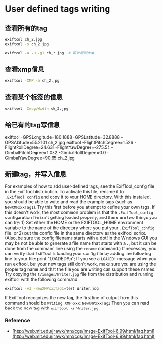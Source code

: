 # User defined tags writing

## 查看所有的tag
```bash
exiftool ch_2.jpg
exiftool -s ch_2.jpg

exiftool -a -u -g1 ch_2.jpg  # 可以看到大类
```
## 查看xmp信息
```bash
exiftool -XMP -b ch_2.jpg
```
## 查看某个标签的信息
```bash
exiftool -ImageWidth ch_2.jpg
```

## 给已有的tag写信息
exiftool -GPSLongitude=180.1888 -GPSLatitude=32.8888 -GPSAltitude=55.2101 ch_2.jpg
exiftool -FlightPitchDegree=1.526 -FlightRollDegree=24.631 -FlightYawDegree=-275.54 -GimbalPitchDegree=1.082 -GimbalRollDegree=0.0 -GimbalYawDegree=90.65 ch_2.jpg

## 新建tag，并写入信息

For examples of how to add user-defined tags, see the ExifTool_config file in the ExifTool distribution. To activate this file, rename it to `.ExifTool_config` and copy it to your HOME directory. With this installed, you should be able to write and read the example tags (such as `NewXMPxxxTag1`). Try this first before you attempt to define your own tags.
If this doesn't work, the most common problem is that the `.ExifTool_config` configuration file isn't getting loaded properly, and there are two things you can try: 1) Set either the HOME or the EXIFTOOL_HOME environment variable to the name of the directory where you put your `.ExifTool_config` file, or 2) put the config file in the same directory as the exiftool script. (Also, be sure the config filename starts with a dot! In the Windows GUI you may be not be able to generate a file name that starts with a `.`, but it can be done from the command line using the `rename` command.)
If necessary, you can verify that ExifTool is loading your config file by adding the following line to your file:
print "LOADED!\n";
If you see a `LOADED!` message when you run exiftool, but your new tags still don't work, make sure you are using the proper tag name and that the file you are writing can support these names. Try copying the `t/images/Writer.jpg` file from the distribution and running exiftool with the following command:
```bash
exiftool -v3 -NewXMPxxxTag1=test Writer.jpg
```
If ExifTool recognizes the new tag, the first line of output from this command should be
`Writing XMP-xxx:NewXMPxxxTag1`
Then you can read back the new tag with `exiftool -s Writer.jpg`.

### Reference
- [http://web.mit.edu/jhawk/mnt/cgs/Image-ExifTool-6.99/html/faq.html](http://web.mit.edu/jhawk/mnt/cgs/Image-ExifTool-6.99/html/faq.html)


